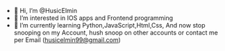 - 👋 Hi, I’m @HusicElmin
- 👀 I’m interested in IOS apps and Frontend programming
- 🌱 I’m currently learning Python,JavaScript,Html,Css,
And now stop snooping on my Account, hush snoop on other accounts or contact me per Email (husicelmin99@gmail.com)
